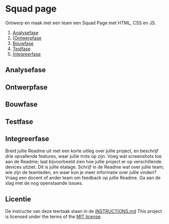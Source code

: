 
# Squad page

Ontwerp en maak met een team een Squad Page met HTML, CSS en JS.

1. [Analysefase](https://github.com/saschavanvliet/your-tribe-squad-page/blob/main/README.md#analysefase)
2. [[Ontwerpfase](url)
3. [Bouwfase](url)
4. [Testfase](url)
5. [Integreerfase](url)

## Analysefase

## Ontwerpfase

## Bouwfase

## Testfase

## Integreerfase

Breid jullie Readme uit met een korte uitleg over jullie project, en beschrijf drie opvallende features, waar jullie trots op zijn.
Voeg wat screenshots toe aan de Readme; laat bijvoorbeeld zien hoe jullie project er op verschillende devices uitziet. Dit is jullie etalage.
Schrijf in de Readme wat over jullie team; wie zijn de teamleden, en waar kun je meer informatie over jullie vinden?
Vraag een docent of ander team om feedback op jullie Readme.
Ga aan de slag met de nog openstaande issues.


## Licentie

De instructie van deze leertaak staan in de [INSTRUCTIONS.md](https://github.com/fdnd-task/your-tribe-squad-page/blob/main/docs/INSTRUCTIONS.md) This project is licensed under the terms of the [MIT license](./LICENSE).
